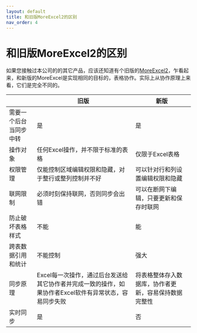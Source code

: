 ```yaml
---
layout: default
title: 和旧版MoreExcel2的区别
nav_order: 4
---
```



# 和旧版MoreExcel2的区别

如果您接触过本公司的的其它产品，应该还知道有个旧版的[MoreExcel2](https://www.6erp.cn/portfoliotype/moreexcel)，乍看起来，和新版的MoreExcel是实现相同的目标的，表格协作。实际上从协作原理上来看，它们是完全不同的。

| | 旧版 | 新版 |
| --- | --- | --- |
| 需要一个后台当同步中转 | 是 | 是 |
| 操作对象 | 任何Excel操作，并不限于标准的表格 | 仅限于Excel表格 |
| 权限管理 | 仅能控制区域编辑权限和隐藏，对于整行或整列控制并不好 | 可以针对行和列设置编辑权限和隐藏 |
| 联网限制 | 必须时刻保持联网，否则同步会出错 | 可以在断网下编辑，只要更新和保存时联网 |
| 防止破坏表格样式 | 不能 | 能 |
| 跨表数据引用和统计 | 不能控制 | 强大 |
| 同步原理 | Excel每一次操作，通过后台发送给其它协作者并完成一致的操作，如果协作者Excel软件有异常状态，容易同步失败 | 将表格整体存入数据库，协作者更新，容易保持数据完整性 |
| 实时同步 | 是 | 否 |

